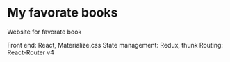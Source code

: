 # My favorate books
Website for favorate book

Front end: React, Materialize.css
State management: Redux, thunk
Routing: React-Router v4

